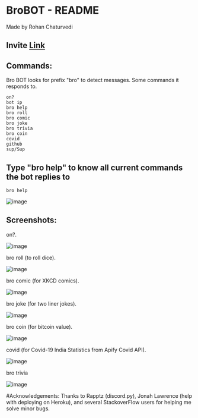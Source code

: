 
# BroBOT - README
Made by Rohan Chaturvedi 

## Invite [Link](https://discord.com/api/oauth2/authorize?client_id=821771855400665181&permissions=0&scope=bot) 

## Commands:
Bro BOT looks for prefix "bro" to detect messages. Some commands it responds to.
```
on?
bot ip
bro help
bro roll
bro comic
bro joke
bro trivia
bro coin
covid
github
sup/Sup
```
## Type "bro help" to know all current commands the bot replies to
```
bro help
```
![image](https://user-images.githubusercontent.com/81807980/137751799-7bb74443-1a31-42ce-8c76-0ce3d2bdc1d6.png)

## Screenshots:

on?.

![image](https://user-images.githubusercontent.com/81807980/129919086-73a8e91b-8b72-4e18-977a-13edce299b48.png)

bro roll (to roll dice).

![image](https://user-images.githubusercontent.com/81807980/129919166-fcedd7c9-5b13-4dd7-848e-f38a28ec0dee.png)

bro comic (for XKCD comics).

![image](https://user-images.githubusercontent.com/81807980/138320271-4a279b75-1f3b-4533-928f-455c8f60c087.png)

bro joke (for two liner jokes).

![image](https://user-images.githubusercontent.com/81807980/129919353-321a9a8c-1651-4a3a-8400-2cc76efa132f.png)

bro coin (for bitcoin value).

![image](https://user-images.githubusercontent.com/81807980/129920198-8d82da2f-7777-4acb-b381-2275227cc238.png)

covid (for Covid-19 India Statistics from Apify Covid API).

![image](https://user-images.githubusercontent.com/81807980/129919594-75316fb8-ccb4-450b-a688-cd266e8b71dd.png)

bro trivia

![image](https://user-images.githubusercontent.com/81807980/138320712-9de34ba9-538a-48f3-a012-fb805eb4eb0c.png)



#Acknowledgements:
Thanks to Rapptz (discord.py), Jonah Lawrence (help with deploying on Heroku), and several StackoverFlow users for helping me solve minor bugs.
